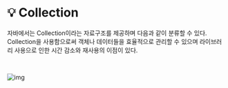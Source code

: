 # 💡 **Collection**

자바에서는 Collection이라는 자료구조를 제공하며 다음과 같이 분류할 수 있다.
Collection을 사용함으로써 객체나 데이터들을 효율적으로 관리할 수 있으며 라이브러리 사용으로 인한 시간 감소와 재사용의 이점이 있다.

<br>

![img](https://jobjava00.github.io/assets/image/language/java/basic/collections01.png)

